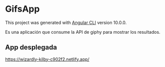 # GifsApp

This project was generated with [Angular CLI](https://github.com/angular/angular-cli) version 10.0.0.

Es una aplicación que consume la API de giphy para mostrar los resultados.


## App desplegada

https://wizardly-kilby-c902f2.netlify.app/

